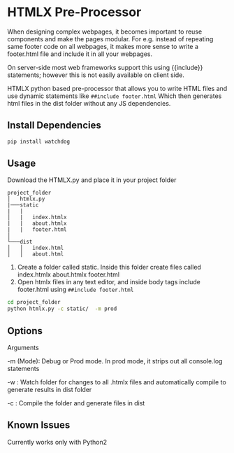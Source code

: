 # HTMLX Pre-Processor

When designing complex webpages, it becomes important to reuse components and make the pages modular.  For e.g. instead of repeating same footer code on all webpages, it makes more sense to write a footer.html file and include it in all your webpages.

On server-side most web frameworks support this using {{include}} statements; however this is not easily available on client side.  

HTMLX python based pre-processor that allows you to write HTML files and use dynamic statements like `##include footer.html` Which then generates html files in the dist folder without any JS dependencies. 

## Install Dependencies

```bash
pip install watchdog
```

## Usage
Download the HTMLX.py and place it in your project folder 
```
project_folder
│   htmlx.py
|───static
|   |   
│   |   index.htmlx
|   |   about.htmlx
|   |   footer.html
│
└───dist
│   │   index.html
│   │   about.html
```

1. Create  a folder called static. Inside this folder create files called index.htmlx   about.htmlx  footer.html
2. Open htmlx files in any text editor, and inside body tags include footer.html using 
`
##include footer.html
`

```bash
cd project_folder
python htmlx.py -c static/  -m prod
```

## Options
Arguments

-m (Mode):  Debug or Prod mode. In prod mode, it strips out all console.log statements

-w <folder>: Watch folder for changes to all .htmlx files and automatically compile to generate results in dist folder

-c <folder>: Compile the folder and generate files in dist


## Known Issues
Currently works only with Python2
